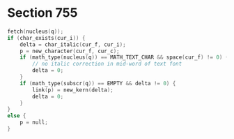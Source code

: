 # Section 755

```c << Create a character node |p| for |nucleus(q)|, possibly followed by a kern node for the italic correction, and set |delta| to the italic correction if a subscript is present >>=
fetch(nucleus(q));
if (char_exists(cur_i)) {
    delta = char_italic(cur_f, cur_i);
    p = new_character(cur_f, cur_c);
    if (math_type(nucleus(q)) == MATH_TEXT_CHAR && space(cur_f) != 0) {
        // no italic correction in mid-word of text font
        delta = 0;
    }
    if (math_type(subscr(q)) == EMPTY && delta != 0) {
        link(p) = new_kern(delta);
        delta = 0;
    }
}
else {
    p = null;
}
```
